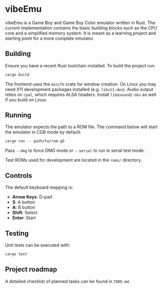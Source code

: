 # vibeEmu

vibeEmu is a Game Boy and Game Boy Color emulator written in Rust. The current implementation contains the basic building blocks such as the CPU core and a simplified memory system. It is meant as a learning project and starting point for a more complete emulator.

## Building

Ensure you have a recent Rust toolchain installed. To build the project run:

```bash
cargo build
```

The frontend uses the `minifb` crate for window creation. On Linux you may need
X11 development packages installed (e.g. `libx11-dev`). Audio output relies on
`cpal`, which requires ALSA headers. Install `libasound2-dev` as well if you
build on Linux.

## Running

The emulator expects the path to a ROM file. The command below will start the emulator in CGB mode by default:

```bash
cargo run -- path/to/rom.gb
```

Pass `--dmg` to force DMG mode or `--serial` to run in serial test mode.

Test ROMs used for development are located in the `roms/` directory.

## Controls

The default keyboard mapping is:

- **Arrow Keys**: D-pad
- **S**: A button
- **A**: B button
- **Shift**: Select
- **Enter**: Start

## Testing

Unit tests can be executed with:

```bash
cargo test
```

## Project roadmap

A detailed checklist of planned tasks can be found in `TODO.md`.
